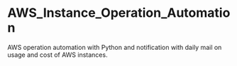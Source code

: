 # AWS_Instance_Operation_Automation
AWS operation automation with Python and notification with daily mail on usage and cost of AWS instances.
